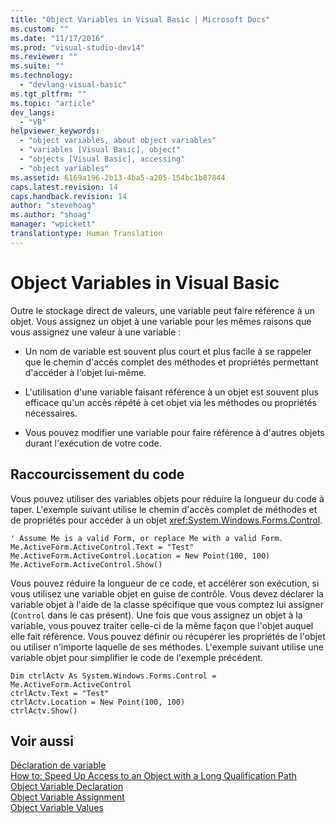 ```yaml
---
title: "Object Variables in Visual Basic | Microsoft Docs"
ms.custom: ""
ms.date: "11/17/2016"
ms.prod: "visual-studio-dev14"
ms.reviewer: ""
ms.suite: ""
ms.technology: 
  - "devlang-visual-basic"
ms.tgt_pltfrm: ""
ms.topic: "article"
dev_langs: 
  - "VB"
helpviewer_keywords: 
  - "object variables, about object variables"
  - "variables [Visual Basic], object"
  - "objects [Visual Basic], accessing"
  - "object variables"
ms.assetid: 6169a196-2b13-4ba5-a205-154bc1b87844
caps.latest.revision: 14
caps.handback.revision: 14
author: "stevehoag"
ms.author: "shoag"
manager: "wpickett"
translationtype: Human Translation
---
```

# Object Variables in Visual Basic
Outre le stockage direct de valeurs, une variable peut faire référence à un objet.  Vous assignez un objet à une variable pour les mêmes raisons que vous assignez une valeur à une variable :  
  
-   Un nom de variable est souvent plus court et plus facile à se rappeler que le chemin d'accès complet des méthodes et propriétés permettant d'accéder à l'objet lui\-même.  
  
-   L'utilisation d'une variable faisant référence à un objet est souvent plus efficace qu'un accès répété à cet objet via les méthodes ou propriétés nécessaires.  
  
-   Vous pouvez modifier une variable pour faire référence à d'autres objets durant l'exécution de votre code.  
  
## Raccourcissement du code  
 Vous pouvez utiliser des variables objets pour réduire la longueur du code à taper.  L'exemple suivant utilise le chemin d'accès complet de méthodes et de propriétés pour accéder à un objet <xref:System.Windows.Forms.Control>.  
  
```  
' Assume Me is a valid Form, or replace Me with a valid Form.  
Me.ActiveForm.ActiveControl.Text = "Test"  
Me.ActiveForm.ActiveControl.Location = New Point(100, 100)  
Me.ActiveForm.ActiveControl.Show()  
```  
  
 Vous pouvez réduire la longueur de ce code, et accélérer son exécution, si vous utilisez une variable objet en guise de contrôle.  Vous devez déclarer la variable objet à l'aide de la classe spécifique que vous comptez lui assigner \(`Control` dans le cas présent\).  Une fois que vous assignez un objet à la variable, vous pouvez traiter celle\-ci de la même façon que l'objet auquel elle fait référence.  Vous pouvez définir ou récupérer les propriétés de l'objet ou utiliser n'importe laquelle de ses méthodes.  L'exemple suivant utilise une variable objet pour simplifier le code de l'exemple précédent.  
  
```  
Dim ctrlActv As System.Windows.Forms.Control = Me.ActiveForm.ActiveControl  
ctrlActv.Text = "Test"  
ctrlActv.Location = New Point(100, 100)  
ctrlActv.Show()  
```  
  
## Voir aussi  
 [Déclaration de variable](../../../../visual-basic/programming-guide/language-features/variables/variable-declaration.md)   
 [How to: Speed Up Access to an Object with a Long Qualification Path](../../../../visual-basic/programming-guide/language-features/variables/how-to-speed-up-access-to-an-object-with-a-long-qualification-path.md)   
 [Object Variable Declaration](../../../../visual-basic/programming-guide/language-features/variables/object-variable-declaration.md)   
 [Object Variable Assignment](../../../../visual-basic/programming-guide/language-features/variables/object-variable-assignment.md)   
 [Object Variable Values](../../../../visual-basic/programming-guide/language-features/variables/object-variable-values.md)